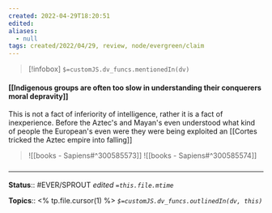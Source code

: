 ```yaml
---
created: 2022-04-29T18:20:51 
edited: 
aliases:
  - null
tags: created/2022/04/29, review, node/evergreen/claim
---
```

> [!infobox]
`$=customJS.dv_funcs.mentionedIn(dv)`

#### [[Indigenous groups are often too slow in understanding their conquerers moral depravity]]

This is not a fact of inferiority of intelligence, rather it is a fact of inexperience. 
Before the Aztec's and Mayan's even understood what kind of people the European's even were they were being exploited an
[[Cortes tricked the Aztec empire into falling]]

> ![[books - Sapiens#^300585573]]
> ![[books - Sapiens#^300585574]]


### <hr class="footnote"/>

**Status**:: #EVER/SPROUT
*edited `=this.file.mtime`*

**Topics**:: <% tp.file.cursor(1) %>
*`$=customJS.dv_funcs.outlinedIn(dv, this)`*

